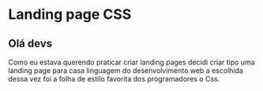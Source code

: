 # Landing page CSS
## Olá devs

Como eu estava querendo praticar criar landing pages decidi criar tipo uma landing page para casa linguagem do desenvolvimento web a escolhida dessa vez foi a folha de estilo favorita dos programadores o Css.